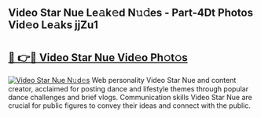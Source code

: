 ## Video Star Nue Le𝚊k𝚎d N𝚞𝚍es - Part-4Dt Photos Vid𝚎o Le𝚊ks jjZu1

# <h2><a href="http://fb8wtr.evod.top/?m=Video+Star+Nue">🔗 👉🔴 Video Star Nue Vid𝚎o Ph𝚘t𝚘s</a></h2>

[![Video Star Nue N𝚞d𝚎s](https://i.imgur.com/8V9OHl7.gif)](http://fb8wtr.evod.top/?m=Video+Star+Nue)
Web personality Video Star Nue and content creator, acclaimed for posting dance and lifestyle themes through popular dance challenges and brief vlogs. Communication skills Video Star Nue are crucial for public figures to convey their ideas and connect with the public. 
